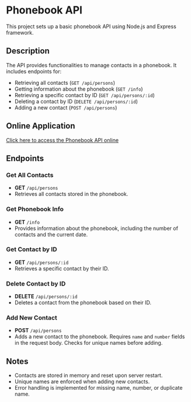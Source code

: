 # Phonebook API

This project sets up a basic phonebook API using Node.js and Express framework.

## Description

The API provides functionalities to manage contacts in a phonebook. It includes endpoints for:

- Retrieving all contacts (`GET /api/persons`)
- Getting information about the phonebook (`GET /info`)
- Retrieving a specific contact by ID (`GET /api/persons/:id`)
- Deleting a contact by ID (`DELETE /api/persons/:id`)
- Adding a new contact (`POST /api/persons`)

## Online Application

[Click here to access the Phonebook API online](https://phonebook-backend-2023.fly.dev/api/persons)

## Endpoints

### Get All Contacts

- **GET** `/api/persons`
- Retrieves all contacts stored in the phonebook.

### Get Phonebook Info

- **GET** `/info`
- Provides information about the phonebook, including the number of contacts and the current date.

### Get Contact by ID

- **GET** `/api/persons/:id`
- Retrieves a specific contact by their ID.

### Delete Contact by ID

- **DELETE** `/api/persons/:id`
- Deletes a contact from the phonebook based on their ID.

### Add New Contact

- **POST** `/api/persons`
- Adds a new contact to the phonebook. Requires `name` and `number` fields in the request body. Checks for unique names before adding.

## Notes

- Contacts are stored in memory and reset upon server restart.
- Unique names are enforced when adding new contacts.
- Error handling is implemented for missing name, number, or duplicate name.
